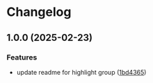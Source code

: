 # Changelog

## 1.0.0 (2025-02-23)


### Features

* update readme for highlight group ([1bd4365](https://github.com/wsdjeg/tabline.nvim/commit/1bd4365fc1bdc2f67834648e29082a2675584a67))

